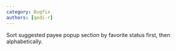 ```yaml
---
category: Bugfix
authors: [qedi-r]
---
```


Sort suggested payee popup section by favorite status first, then alphabetically.
